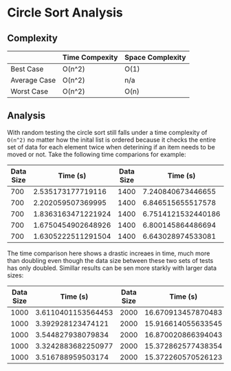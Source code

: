 # Circle Sort Analysis

## Complexity

|              | Time Compexity | Space Complexity |
|--------------|----------------|------------------|
| Best Case    | O(n^2)         | O(1)             |
| Average Case | O(n^2)         | n/a              |
| Worst Case   | O(n^2)         | O(n)             |

## Analysis

With random testing the circle sort still falls under a time complexity of `O(n^2)` no matter how the inital list is ordered because it checks the entire set of data for each element twice when deterining if an item needs to be moved or not. Take the following time comparions for example:

| Data Size | Time (s)           | Data Size | Time (s)           |
|-----------|--------------------|-----------|--------------------|
| 700       | 2.535173177719116  | 1400      | 7.240840673446655  |
| 700       | 2.202059507369995  | 1400      | 6.846515655517578  |
| 700       | 1.8363163471221924 | 1400      | 6.7514121532440186 |
| 700       | 1.6750454902648926 | 1400      | 6.800145864486694  |
| 700       | 1.6305222511291504 | 1400      | 6.643028974533081  |

The time comparison here shows a drastic increaes in time, much more than doubling even though the data size between these two sets of tests has only doubled. Simillar results can be sen more starkly with larger data sizes:

| Data Size | Time (s)           | Data Size | Time (s)           |
|-----------|--------------------|-----------|--------------------|
| 1000      | 3.6110401153564453 | 2000      | 16.670913457870483 |
| 1000      | 3.392928123474121  | 2000      | 15.916614055633545 |
| 1000      | 3.544827938079834  | 2000      | 16.870020866394043 |
| 1000      | 3.3242883682250977 | 2000      | 15.372862577438354 |
| 1000      | 3.516788959503174  | 2000      | 15.372260570526123 |